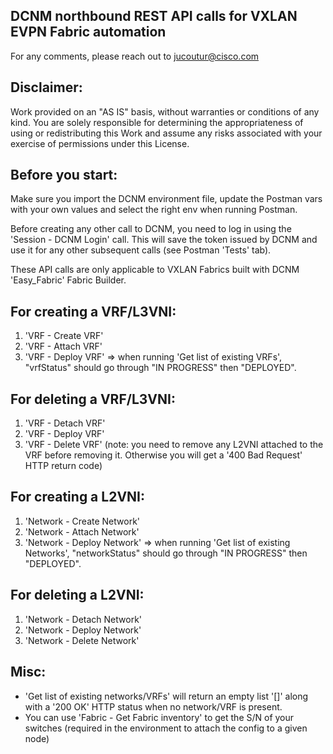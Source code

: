 DCNM northbound REST API calls for VXLAN EVPN Fabric automation
---
For any comments, please reach out to jucoutur@cisco.com


Disclaimer:
-----------
Work provided on an "AS IS" basis, without warranties or conditions of any kind. You are solely responsible for determining the appropriateness of using or redistributing this Work and assume any risks associated with your exercise of permissions under this License.

Before you start:
-----------------
Make sure you import the DCNM environment file, update the Postman vars with your own values and select the right env when running Postman.

Before creating any other call to DCNM, you need to log in using the 'Session - DCNM Login' call. This will save the token issued by DCNM and use it for any other subsequent calls (see Postman 'Tests' tab).

These API calls are only applicable to VXLAN Fabrics built with DCNM 'Easy_Fabric' Fabric Builder.

For creating a VRF/L3VNI:
-------------------------
  1. 'VRF - Create VRF'
  2. 'VRF - Attach VRF'
  3. 'VRF - Deploy VRF'
  => when running 'Get list of existing VRFs', "vrfStatus" should go through "IN PROGRESS" then "DEPLOYED".

For deleting a VRF/L3VNI:
-------------------------
  1. 'VRF - Detach VRF'
  2. 'VRF - Deploy VRF'
  3. 'VRF - Delete VRF'
  (note: you need to remove any L2VNI attached to the VRF before removing it. Otherwise you will get a '400 Bad Request' HTTP return code)


For creating a L2VNI:
---------------------
  1. 'Network - Create Network'
  2. 'Network - Attach Network'
  3. 'Network - Deploy Network'
  => when running 'Get list of existing Networks', "networkStatus" should go through "IN PROGRESS" then "DEPLOYED".

For deleting a L2VNI:
---------------------
  1. 'Network - Detach Network'
  2. 'Network - Deploy Network'
  3. 'Network - Delete Network'

Misc:
-----
- 'Get list of existing networks/VRFs' will return an empty list '[]' along with a '200 OK' HTTP status when no network/VRF is present.
- You can use 'Fabric - Get Fabric inventory' to get the S/N of your switches (required in the environment to attach the config to a given node)
